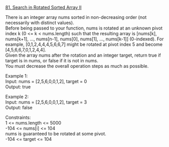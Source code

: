 [81. Search in Rotated Sorted Array II](https://leetcode.com/problems/search-in-rotated-sorted-array-ii/)




There is an integer array nums sorted in non-decreasing order (not necessarily with distinct values).           
Before being passed to your function, nums is rotated at an unknown pivot index k (0 <= k < nums.length) such that the resulting array is [nums[k], nums[k+1], ..., nums[n-1], nums[0], nums[1], ..., nums[k-1]] (0-indexed). For example, [0,1,2,4,4,4,5,6,6,7] might be rotated at pivot index 5 and become [4,5,6,6,7,0,1,2,4,4].                          
Given the array nums after the rotation and an integer target, return true if target is in nums, or false if it is not in nums.                 
You must decrease the overall operation steps as much as possible.              

Example 1:          
Input: nums = [2,5,6,0,0,1,2], target = 0            
Output: true            

Example 2:           
Input: nums = [2,5,6,0,0,1,2], target = 3              
Output: false            

Constraints:           
1 <= nums.length <= 5000               
-104 <= nums[i] <= 104               
nums is guaranteed to be rotated at some pivot.               
-104 <= target <= 104                

